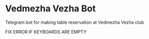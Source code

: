 # Vedmezha Vezha Bot

Telegram bot for making table reservation at Vedmezha Vezha club

FIX ERROR IF KEYBOARDS ARE EMPTY
